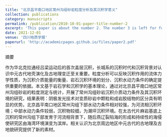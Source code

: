 ```yaml
---
title: "北京昌平南口地区常州沟组砂岩粒度分析及其沉积学意义"
collection: publications
category: manuscripts
permalink: /publication/2010-10-01-paper-title-number-2
excerpt: 'This paper is about the number 2. The number 3 is left for future work.'
date: 2021-12-01
venue: '四川地质学报'
paperurl: 'http://academicpages.github.io/files/paper2.pdf'
---
```

摘要

作为华北克拉通经吕梁运动后的首次盖层沉积，长城系的沉积时代和沉积背景对认识中元古代地壳演化及古地理变迁至关重要。粒度分析可以反映沉积作用的流体力学性质，为沉积介质能量的衡量、岩石沉积环境的划分、沉积水动力条件的确定提供重要的依据。本文基于岩石学和沉积学的基本理论，通过对北京昌平南口地区常州沟组砂岩的粒度测定与统计，开展了常州沟组砂岩沉积介质动力条件及其沉积环境的研究，结果表明：阴极发光技术对变质砂岩中颗粒和成岩胶结物的区分具有明显的优势。北京昌平南口地区常州沟组下部水动力条件相对较强，为河流相沉积环境；中部水动力条件较弱，沉积物较细，为潮坪沉积环境。在太古代片麻岩基底上沉积的常州沟组下部发育于河流相背景下，随后燕辽裂陷海的形成和持续性的海侵使研究区由海湾环境演变为滨岸。相关认识为北京周边地区中元古代的古地理及古地貌研究提供了新的素材。
